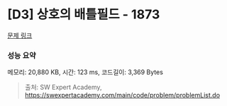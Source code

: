 # [D3] 상호의 배틀필드 - 1873 

[문제 링크](https://swexpertacademy.com/main/code/problem/problemDetail.do?contestProbId=AV5LyE7KD2ADFAXc) 

### 성능 요약

메모리: 20,880 KB, 시간: 123 ms, 코드길이: 3,369 Bytes



> 출처: SW Expert Academy, https://swexpertacademy.com/main/code/problem/problemList.do